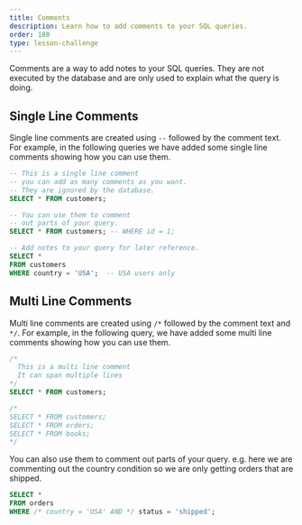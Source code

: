 ```yaml
---
title: Comments
description: Learn how to add comments to your SQL queries.
order: 180
type: lesson-challenge
---
```


Comments are a way to add notes to your SQL queries. They are not executed by the database and are only used to explain what the query is doing.

## Single Line Comments

Single line comments are created using `--` followed by the comment text. For example, in the following queries we have added some single line comments showing how you can use them.

```sql
-- This is a single line comment
-- you can add as many comments as you want.
-- They are ignored by the database.
SELECT * FROM customers;

-- You can use them to comment
-- out parts of your query.
SELECT * FROM customers; -- WHERE id = 1;

-- Add notes to your query for later reference.
SELECT *
FROM customers
WHERE country = 'USA';  -- USA users only
```

## Multi Line Comments

Multi line comments are created using `/*` followed by the comment text and `*/`. For example, in the following query, we have added some multi line comments showing how you can use them.

```sql
/*
  This is a multi line comment
  It can span multiple lines
*/
SELECT * FROM customers;

/*
SELECT * FROM customers;
SELECT * FROM orders;
SELECT * FROM books;
*/
```

You can also use them to comment out parts of your query. e.g. here we are commenting out the country condition so we are only getting orders that are shipped.

```sql
SELECT *
FROM orders
WHERE /* country = 'USA' AND */ status = 'shipped';
```
